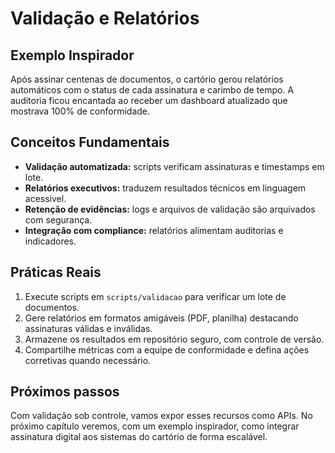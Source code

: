 # Validação e Relatórios

## Exemplo Inspirador

Após assinar centenas de documentos, o cartório gerou relatórios automáticos com o status de cada assinatura e carimbo de tempo. A auditoria ficou encantada ao receber um dashboard atualizado que mostrava 100% de conformidade.

## Conceitos Fundamentais

- **Validação automatizada:** scripts verificam assinaturas e timestamps em lote.
- **Relatórios executivos:** traduzem resultados técnicos em linguagem acessível.
- **Retenção de evidências:** logs e arquivos de validação são arquivados com segurança.
- **Integração com compliance:** relatórios alimentam auditorias e indicadores.

## Práticas Reais

1. Execute scripts em `scripts/validacao` para verificar um lote de documentos.
2. Gere relatórios em formatos amigáveis (PDF, planilha) destacando assinaturas válidas e inválidas.
3. Armazene os resultados em repositório seguro, com controle de versão.
4. Compartilhe métricas com a equipe de conformidade e defina ações corretivas quando necessário.

## Próximos passos

Com validação sob controle, vamos expor esses recursos como APIs. No próximo capítulo veremos, com um exemplo inspirador, como integrar assinatura digital aos sistemas do cartório de forma escalável.
